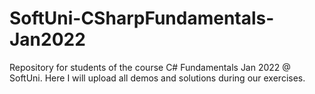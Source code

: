 # SoftUni-CSharpFundamentals-Jan2022
Repository for students of the course C# Fundamentals Jan 2022 @ SoftUni. Here I will upload all demos and solutions during our exercises.
